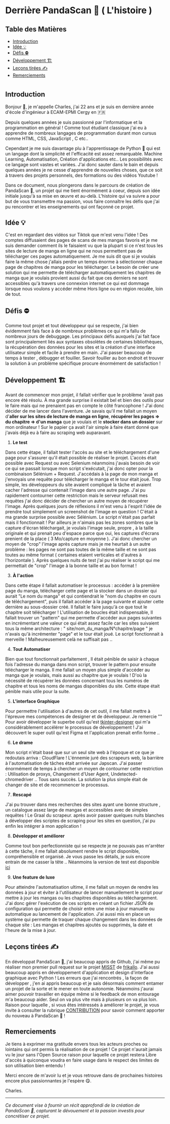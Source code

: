 # Derrière PandaScan 🐼 ( L'histoire )

## Table des Matières
- [Introduction](#introduction)
- [Idée 💡](https://github.com/CAprogs/PandaScan/blob/main/PandaScan/docs/FR/LEARN.fr.md#id%C3%A9e-)
- [Défis ⛔️](#défis-⛔️)
- [Développement 🏗️](#développement-🏗️)
- [Leçons tirées ✍️](#leçons-tirées-✍️)
- [Remerciements](#remerciements)

#

## **Introduction**

Bonjour 👋, je m'appelle Charles, j'ai 22 ans et je suis en dernière année d'école d'ingénieur à ECAM-EPMI Cergy en 🇫🇷 

Depuis quelques années je suis passionné par l'informatique et la programmation en général ! Comme tout étudiant classique j'ai eu à apprendre de nombreux langages de programmation durant mon cursus comme HTML, CSS, JavaScript , C etc.. 

Cependant je me suis davantage plu à l'apprentissage de Python 🐍 qui est un langage dont la simplicité et l'efficacité est assez remarquable. Machine Learning, Automatisation, Création d'applications etc.. Les possibilités avec ce langage sont vastes et variées. J'ai donc sauter dans le bain et depuis quelques années je ne cesse d'apprendre de nouvelles choses, que ce soit à travers des projets personnels, des formations ou des vidéos Youtube !

Dans ce document, nous plongerons dans le parcours de création de PandaScan 🐼, un projet qui me tient énormément à coeur, depuis son idée initiale jusqu'à sa mise en œuvre et au-delà. L'histoire qui va suivre a pour but de vous transmettre ma passion, vous faire connaître les défis que j'ai pu rencontrer et les enseignements qui ont façonné ce projet.

## Idée 💡
C'est en regardant des vidéos sur Tiktok que m'est venu l'idée ! Des comptes diffusaient des pages de scans de mes mangas favoris et je me suis demander comment ils le faisaient vu que la plupart si ce n'est tous les sites de lecture de manga en ligne qui ne nous permettent pas de télécharger ces pages automatiquement. Je me suis dit que si je voulais faire la même chose j'allais perdre un temps énorme à sélectionner chaque page de chapitres de manga pour les télécharger. Le besoin de créer une solution qui me permette de télécharger automatiquement les chapitres de manga que je voulais provient aussi du fait que ces derniers ne sont accessibles qu'à travers une connexion internet ce qui est dommage lorsque nous voulons y accéder même Hors ligne ou en région reculée, loin de tout. 


## Défis ⛔️
Comme tout projet et tout développeur qui se respecte, j'ai bien évidemment fais face à de nombreux problèmes ce qui m'a fallu de nombreux jours de debuggage. Les principaux défis auxquels j'ai fait face sont  principalement liés aux syntaxes obsolètes de certaines bibliothèques, la récupération des données pour les sites et la création d'une interface utilisateur simple et facile à prendre en main. J'ai passer beaucoup de temps à tester , débugger et fouiller. Savoir fouiller au bon endroit et trouver la solution à un problème spécifique procure énormément de satisfaction !


## Développement 🏗️
Avant de commencer mon projet, il fallait vérifier que le problème 'avait pas encore été résolu. À ma grande surprise il existait bel et bien des outils pour le faire mais qui ne prenaient pas en compte le côté francophone ! J'ai donc décider de me lancer dans l'aventure. Je savais qu'il me fallait un moyen d'**aller sur les sites de lecture de manga en ligne**, **récupérer les pages => du chapitre => d'un manga** que je voulais et le **stocker dans un dossier** sur mon ordinateur ! Sur le papier ça avait l'air simple à faire étant donné que j'avais déjà eu à faire au scraping web auparavant.

1. **Le test**
   
Dans cette étape, il fallait tester l'accès au site et le téléchargement d'une page pour s'assurer qu'il était possible de réaliser le projet.
L'accès était possible avec Request ou avec Selenium néanmoins j'avais besoin de voir ce qui se passait lorsque mon script s'exécutait, j'ai donc opter pour la combinaison Sélénium + Request. J'accédais à la page de mon manga et j'envoyais une requête pour télécharger le manga et le tour était joué. Trop simple, les développeurs du site avaient compliqué la tâche et avaient cacher l'adresse qui contenait l'image dans une autre page. J'ai pu rapidement contourner cette restriction mais le serveur refusait mes requêtes j'ai donc décider de chercher un autre moyen de récupérer l'image. Après quelques jours de réflexions il m'est venu à l'esprit l'idée de prendre tout simplement un screenshot de l'image en question ! C'était à ma grande surprise possible avec Sélénium. Le script n'était pas parfait mais il fonctionnait ! Par ailleurs je n'aimais pas les zones sombres que la capture d'écran téléchargait, je voulais l'image seule, propre , à la taille originale et qui prenait peu d'espace parce que oui, les captures d'écrans prenient de la place ( 3 Mo/capture en moyenne ). J'ai donc chercher un moyen de "crop" l'image après capture mais je me heurtait à un autre problème : les pages ne sont pas toutes de la même taille et ne sont pas toutes au même format ( certaines etaient verticales et d'autres à l'horizontale ). Après quelques nuits de test j'ai pu réaliser le script qui me permettait de "crop" l'image à la bonne taille et au bon format !  

3. **À l'action**
   
Dans cette étape il fallait automatiser le processus : accéder à la première page du manga, télécharger cette page et la stocker dans un dossier qui aurait "Le nom du manga" et qui contiendrait le "nom du chapitre en cours de téléchargement", puis il fallait accéder à la page suivante et ajouter cette dernière au sous-dossier créé. Il fallait le faire jusqu'à ce que tout le chapitre soit télécharger ! L'utilisation de boucles était indispensable, Il fallait trouver un "pattern" qui me permette d'accéder aux pages suivantes en incrémentant une valeur ce qui était assez facile car les sites suivaient tous la même architecture : " site/nom_du_manga/N°chapitre/page " je n'avais qu'à incrémenter "page" et le tour était joué. Le script fonctionnait à merveille ! Malheureusement celà ne suffisait pas ..

4. **Tout Automatiser**

Bien que tout fonctionnait parfaitement , Il était pénible de saisir à chaque fois l'adresse du manga dans mon script, trouver le pattern pour ensuite télécharger le manga. Il me fallait un moyen plus simple d'accéder au manga que je voulais, mais aussi au chapitre que je voulais ! D'où la nécessité de récupérer les données concernant tous les numéros de chapitre et tous les noms de mangas disponibles du site. Cette étape était pénible mais utile pour la suite.

5. **L'interface Graphique**

Pour permettre l'utilisation à d'autres de cet outil, il me fallait mettre à l'épreuve mes compétences de designer et de développeur. Je remercie "" Pour avoir développer le superbe outil qu'est [tkinter-designer]() qui m'a considérablement accélérer le processus de développement ! J'ai découvert le super outil qu'est Figma et l'application prenait enfin forme ..

6. **Le drame**

Mon script n'était basé que sur un seul site web à l'époque et ce que je redoutais arriva : CloudFlare ! L'énnemie juré des scrapeurs web, la barrière à l'automatisation de tâches était arrivée sur Japscan. J'ai passer énormément de temps à chercher un moyen de contourner cette restriction : Utilisation de proxys, Changement d'User Agent, Undetected-chromedriver .. Tous sans succès. La solution la plus simple était de changer de site et de recommencer le processus.

7. **Rescapé**

J'ai pu trouver dans mes recherches des sites ayant une bonne structure , un catalogue assez large de mangas et accessibles avec de simples requêtes ! Le Graal du scrapeur. après avoir passer quelques nuits blanches à développer des scriptes de scraping pour les sites en question, j'ai pu enfin les intégrer à mon application !

8. **Développer et améliorer**

Comme tout bon perfectionniste qui se respecte je ne pouvais pas m'arrêter à cette tâche, il me fallait absolument rendre le script disponible, compréhensible et organisé. Je vous passe les détails, je suis encore entrain de me casser la tête .. Néanmoins la version de test est disponible [ici]()

9. **Une feature de luxe**

Pour atteindre l'automatisation ultime, il me fallait un moyen de rendre les données à jour et éviter à l'utilisateur de lancer manuellement le script pour mettre à jour les mangas ou les chapitres disponibles au téléchargement. J'ai donc gérer l'exécution de ces scripts en créant un fichier JSON de configuration qui permette de choisir entre une mise à jour manuelle ou automatique au lancement de l'application. J'ai aussi mis en place un système qui permette de traquer chaque changement dans les données de chaque site : Les mangas et chapitres ajoutés ou supprimés, la date et l'heure de la mise à jour. 

## Leçons tirées ✍️

En développat PandaScan 🐼, j'ai beaucoup appris de Github, j'ai même pu réaliser mon premier pull request sur le projet [MISST]() de [frikallo](). 
J'ai aussi beaucoup appris en développement d'application et design d'interface graphique avec Python ! Les erreurs que j'ai rencontrés , la façon de développer , j'en ai appris beaucoup et je sais désormais comment entamer un projet de la sorte et le mener en toute autonomie. Néanmoins j'aurai aimer pouvoir travailler en équipe même si le feedback de mon entourage m'a beaucoup aider. Seul on va plus vite mais à plusieurs on va plus loin. Raison pour laquelle , si vous êtes intéressés à améliorer le projet, je vous invite à consulter la rubrique [CONTRIBUTION]() pour savoir comment apporter du nouveau à PandaScan 🐼 !


## Remerciements
Je tiens à exprimer ma gratitude envers tous les acteurs proches ou lointains qui ont permis la réalisation de ce projet ! Ce projet n'aurait jamais vu le jour sans l'Open Source raison pour laquelle ce projet restera Libre d'accès à quiconque voudra en faire usage dans le respect des limites de son utilisation bien entendu ! 

Merci encore de m'avoir lu et je vous retrouve dans de prochaines histoires encore plus passionnantes je l'espère 😋.


Charles.

---

*Ce document vise à fournir un récit approfondi de la création de PandaScan 🐼, capturant le dévouement et la passion investis pour concrétiser ce projet.*
